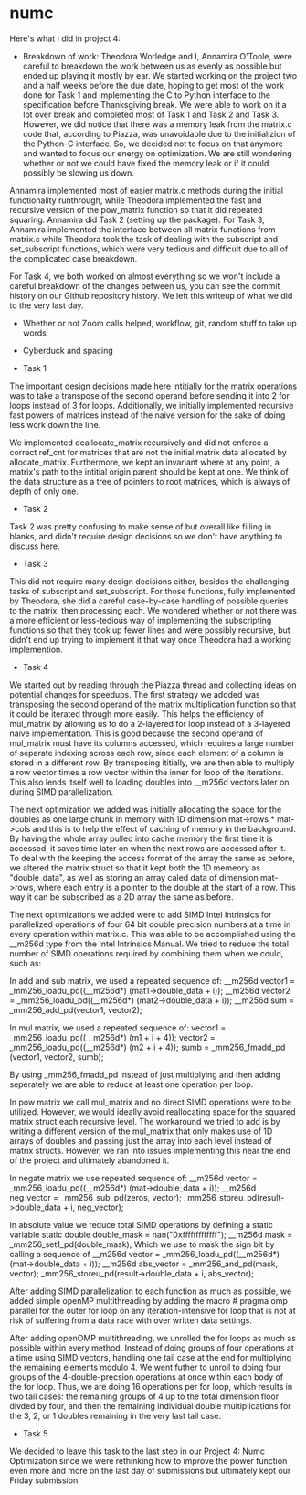 # numc

Here's what I did in project 4:

- Breakdown of work:   Theodora Worledge and I, Annamira O'Toole, were careful to breakdown the work between us as evenly as possible but ended up playing it mostly by ear.   We started working on the project two and a half weeks before the due date, hoping to get most of the work done for Task 1 and implementing the C to Python interface to the specification before Thanksgiving break.   We were able to work on it a lot over break and completed most of Task 1 and Task 2 and Task 3. However, we did notice that there was a memory leak from the matrix.c code that, according to Piazza, was unavoidable due to the initializion of the Python-C interface. So, we decided not to focus on that anymore and wanted to focus our energy on optimization. We are still wondering whether or not we could have fixed the memory leak or if it could possibly be slowing us down.

Annamira implemented most of easier matrix.c methods during the initial functionality runthrough, while Theodora implemented the fast and recursive version of the pow_matrix function so that it did repeated squaring.  Annamira did Task 2 (setting up the package).  For Task 3, Annamira implemented the interface between all matrix functions from matrix.c while Theodora took the task of dealing with the subscript and set_subscript functions, which were very tedious and difficult due to all of the complicated case breakdown. 

For Task 4, we both worked on almost everything so we won't include a careful breakdown of the changes between us, you can see the commit history on our Github repository history. We left this writeup of what we did to the very last day. 

- Whether or not Zoom calls helped, workflow, git, random stuff to take up words
- Cyberduck and spacing 

- Task 1

The important design decisions made here intitially for the matrix operations was to take a transpose of the second operand before sending it into 2 for loops instead of 3 for loops.   Additionally, we initially implemented recursive fast powers of matrices instead of the naive version for the sake of doing less work down the line.

We implemented deallocate_matrix recursively and did not enforce a correct ref_cnt for matrices that are not the initial matrix data allocated by allocate_matrix.   Furthermore, we kept an invariant where at any point, a matrix's path to the intitial origin parent should be kept at one.   We think of the data structure as a tree of pointers to root matrices, which is always of depth of only one.

- Task 2

Task 2 was pretty confusing to make sense of but overall like filling in blanks, and didn't require design decisions so we don't have anything to discuss here.

- Task 3

This did not require many design decisions either, besides the challenging tasks of subscript and set_subscript.   For those functions, fully implemented by Theodora, she did a careful case-by-case handling of possible queries to the matrix, then processing each.   We wondered whether or not there was a more efficient or less-tedious way of implementing the subscripting functions so that they took up fewer lines and were possibly recursive, but didn't end up trying to implement it that way once Theodora had a working implemention.  

- Task 4

We started out by reading through the Piazza thread and collecting ideas on potential changes for speedups.   The first strategy we addded was transposing the second operand of the matrix multiplication function so that it could be iterated through more easily.   This helps the efficiency of mul_matrix by allowing us to do a 2-layered for loop instead of a 3-layered naive implementation.   This is good because the second operand of mul_matrix must have its columns accessed, which requires a large number of separate indexing across each row, since each element of a column is stored in a different row.   By transposing ititially, we are then able to multiply a row vector times a row vector within the inner for loop of the iterations.   This also lends itself well to loading doubles into __m256d vectors later on during SIMD parallelization. 

The next optimization we added was initially allocating the space for the doubles as one large chunk in memory with 1D dimension mat->rows * mat->cols and this is to help the effect of caching of memory in the background.  By having the whole array pulled into cache memory the first time it is accessed, it saves time later on when the next rows are accessed after it.   To deal with the keeping the access format of the array the same as before, we altered the matrix struct so that it kept both the 1D memeory as "double_data", as well as storing an array caled data of dimension mat->rows, where each entry is a pointer to the double at the start of a row.  This way it can be subscribed as a 2D array the same as before. 

The next optimizations we added were to add SIMD Intel Intrinsics for parallelized operations of four 64 bit double precision numbers at a time in every operation within matrix.c.   This was able to be accomplished using the __m256d type from the Intel Intrinsics Manual.   We tried to reduce the total number of SIMD operations required by combining them when we could, such as:

In add and sub matrix, we used a repeated sequence of:
__m256d vector1 = _mm256_loadu_pd((__m256d*) (mat1->double_data + i));
__m256d vector2 = _mm256_loadu_pd((__m256d*) (mat2->double_data + i));
__m256d sum = _mm256_add_pd(vector1, vector2);

In mul matrix, we used a repeated sequence of:
vector1 = _mm256_loadu_pd((__m256d*) (m1 + i + 4));
vector2 = _mm256_loadu_pd((__m256d*) (m2 + i + 4));
sumb = _mm256_fmadd_pd (vector1, vector2, sumb);

By using _mm256_fmadd_pd instead of just multiplying and then adding seperately we are able to reduce at least one operation per loop.

In pow matrix we call mul_matrix and no direct SIMD operations were to be utilized.   However, we would ideally avoid reallocating space for the squared matrix struct each recursive level.   The workaround we tried to add is by writing a different version of the mul_matrix that only makes use of 1D arrays of doubles and passing just the array into each level instead of matrix structs.   However, we ran into issues implementing this near the end of the project and ultimately abandoned it.  

In negate matrix we use repeated sequence of:
__m256d vector = _mm256_loadu_pd((__m256d*) (mat->double_data + i));
__m256d neg_vector = _mm256_sub_pd(zeros, vector);
_mm256_storeu_pd(result->double_data + i, neg_vector);

In absolute value we reduce total SIMD operations by defining a static variable 
static double double_mask = nan("0xfffffffffffff");
__m256d mask = _mm256_set1_pd(double_mask); 
Which we use to mask the sign bit by calling a sequence of 
__m256d vector = _mm256_loadu_pd((__m256d*) (mat->double_data + i));
__m256d abs_vector = _mm256_and_pd(mask, vector);
_mm256_storeu_pd(result->double_data + i, abs_vector);


After adding SIMD parallelization to each function as much as possible, we added simple openMP multithreading by adding the macro # pragma omp parallel for the outer for loop on any iteration-intensive for loop that is not at risk of suffering from a data race with over written data settings.

After adding openOMP multithreading, we unrolled the for loops as much as possible within every method.   Instead of doing groups of four operations at a time using SIMD vectors, handling one tail case at the end for multiplying the remaining elements modulo 4.   We went futher to unroll to doing four groups of the 4-double-precsion operations at once within each body of the for loop.   Thus, we are doing 16 operations per for loop, which results in two tail cases: the remaining groups of 4 up to the total dimension floor divded by four, and then the remaining individual double multiplications for the 3, 2, or 1 doubles remaining in the very last tail case.

- Task 5

We decided to leave this task to the last step in our Project 4: Numc Optimization since we were rethinking how to improve the power function even more and more on the last day of submissions but ultimately kept our Friday submission.

